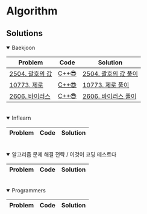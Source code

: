 
**Algorithm**
===========

## Solutions

<details open>
<summary>Baekjoon</summary>
<div markdown="1">

|Problem|Code|Solution|
|------|---|------|
|[2504. 괄호의 값](https://www.acmicpc.net/problem/2504)|[C++😎](./baekjoon/2504_괄호의_값.cpp)|[2504. 괄호의 값 풀이](https://velog.io/@pkpete/%EB%B0%B1%EC%A4%80-2504.-%EA%B4%84%ED%98%B8%EC%9D%98-%EA%B0%92)|
|[10773. 제로](https://www.acmicpc.net/problem/10773)|[C++😎](./baekjoon/10773_제로.cpp)|[10773. 제로 풀이](https://velog.io/@pkpete/%EB%B0%B1%EC%A4%80-10773.-%EC%A0%9C%EB%A1%9C)|
|[2606. 바이러스](https://www.acmicpc.net/problem/2606)|[C++😎](./baekjoon/2606_바이러스.cpp)|[2606. 바이러스 풀이](https://velog.io/@pkpete/%EB%B0%B1%EC%A4%80-2606.-%EB%B0%94%EC%9D%B4%EB%9F%AC%EC%8A%A4)|



</div>
</details>

<br/>

<details open>
<summary>Inflearn</summary>
<div markdown="1">

|Problem|Code|Solution|
|------|---|------|

</div>
</details>

<br/>

<details open>
<summary>알고리즘 문제 해결 전략 / 이것이 코딩 테스트다</summary>
<div markdown="1">

|Problem|Code|Solution|
|------|---|------|
</div>
</details>

<br/>

<details open>
<summary>Programmers</summary>
<div markdown="1">

|Problem|Code|Solution|
|------|---|------|
